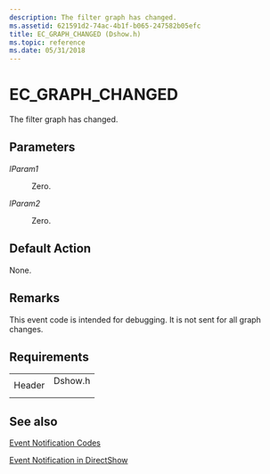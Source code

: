 ```yaml
---
description: The filter graph has changed.
ms.assetid: 621591d2-74ac-4b1f-b065-247582b05efc
title: EC_GRAPH_CHANGED (Dshow.h)
ms.topic: reference
ms.date: 05/31/2018
---
```


# EC\_GRAPH\_CHANGED

The filter graph has changed.

## Parameters

<dl> <dt>

<span id="lParam1"></span><span id="lparam1"></span><span id="LPARAM1"></span>*lParam1*
</dt> <dd>

Zero.

</dd> <dt>

<span id="lParam2"></span><span id="lparam2"></span><span id="LPARAM2"></span>*lParam2*
</dt> <dd>

Zero.

</dd> </dl>

## Default Action

None.

## Remarks

This event code is intended for debugging. It is not sent for all graph changes.

## Requirements



|                   |                                                                                    |
|-------------------|------------------------------------------------------------------------------------|
| Header<br/> | <dl> <dt>Dshow.h</dt> </dl> |



## See also

<dl> <dt>

[Event Notification Codes](event-notification-codes.md)
</dt> <dt>

[Event Notification in DirectShow](event-notification-in-directshow.md)
</dt> </dl>

 

 




